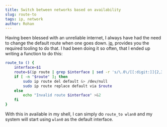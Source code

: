 ```yaml
---
title: Switch between networks based on availability
slug: route-to
tags: ip, network
author: Rohan
---
```


Having been blessed with an unreliable internet, I always have had the need to
change the default route when one goes down. [ip][], provides you the required
tooling to do that. I had been doing it so often, that I ended up writing a
function to do this:

```bash
route_to () {
    interface=$1
    route=$(ip route | grep $interface | sed -r 's/\.0\/[[:digit:]]{2,3} /.1 /' | cut -d ' ' -f -4)
    if [ -n "$route" ]; then
        sudo ip route del default &> /dev/null
        sudo ip route replace default via $route
    else
        echo "Invalid route $interface" >&2
    fi
}
```

With this in available in my shell, I can simply do `route_to wlan0` and my
system will start using `wlan0` as the default interface.

[ip]: http://linux.die.net/man/8/ip

